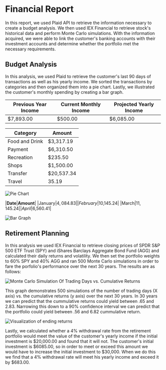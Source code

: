 # Financial Report
In this report, we used Plaid API to retrieve the information necessary to create a budget analysis. We then used IEX Financial to retrieve stock's historical data and perform Monte Carlo simulations. With the information acquired, we were able to link the customer's banking accounts with their investment accounts and determine whether the portfolio met the necessary requirements. 

## Budget Analysis
In this analysis, we used Plaid to retrieve the customer's last 90 days of transactions as well as his yearly income. We sorted the transactions by categories and then organized them into a pie chart. Lastly, we illustrated the customer's monthly spending by creating a bar graph.
                                                                
| **Previous Year Income** | **Current Monthly Income** | **Projected Yearly Income** |
|--------------------------|----------------------------|-----------------------------|
| $7,893.00                |    $500.00                 |      $6,085.00              |



| **Category**|**Amount**|
|------|-------|
|Food and Drink| $3,317.19|
|Payment| $6,310.50 |
|Recreation| $235.50|
|Shops|$1,500.00|
|Transfer| $20,537.34|
|Travel|35.19|

![Pie Chart](Unit_5_API_Account_Summary_Portfolio_Planner/Images/pie_chart_spending_per_category.png)

|**Date**|**Amount**|
|January|$4,084.83|
|February|$10,145.24|
|March|$11,145.24|
|April|$6,560.41|

![Bar Graph](Unit_5_API_Account_Summary_Portfolio_Planner/Images/bar_chart_spending_per_month.png)

## Retirement Planning
In this analysis we used IEX Financial to retrieve closing prices of SPDR S&P 500 ETF Trust (SPY) and iShares Barclays Aggregate Bond Fund (AGG) and calculated their daily returns and volatility. We then set the portfolio weights to 60% SPY and 40% AGG and ran 500 Monte Carlo simulations in order to fare the porfolio's performance over the next 30 years. The results are as follows:

![Monte Carlo Simulation Of Trading Days vs. Cumulative Returns](Unit_5_API_Account_Summary_Portfolio_Planner/Images/monte_carlo.png)

This graph demonstrates 500 simulations of the number of trading days (X axis) vs. the cumulative returns (y axis) over the next 30 years. In 30 years we can predict that the cummulative returns could yield between .65 and 2.83. Narrowing this down to a 90% confidence interval we can predict that the portfolio could yield between .56 and 6.82 cummulative return.

![Visualization of ending returns](Unit_5_API_Account_Summary_Portfolio_Planner/Images/90_confidence_interval.png)

Lastly, we calculated whether a 4% withdrawal rate from the retirement portfolio would meet the value of the customer's yearly income if the initial investment is $20,000.00 and found that it will not. The customer's initial investment is $6085.00, so in order to meet or exceed this amount we would have to increase the initial investment to $30,000. When we do this we find that a 4% withdrawal rate will meet his yearly income and exceed it by $683.00.
